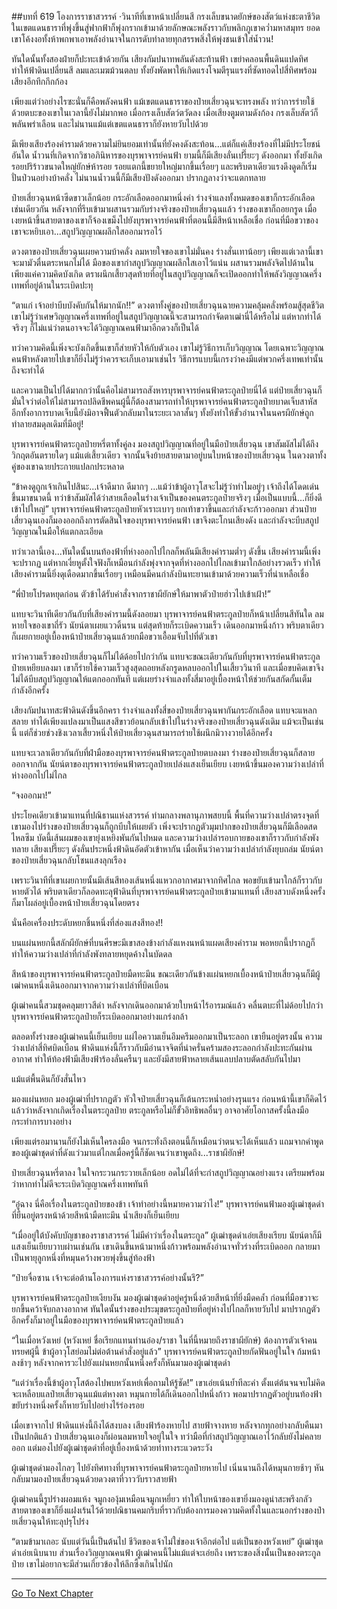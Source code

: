 ##บทที่ 619 โองการราชาสวรรค์
·วินาทีที่เขาหน้าเปลี่ยนสี กรงเล็บขนาดยักษ์ของสัตว์แห่งชะตาชีวิตในเขตแดนธาราที่พุ่งขึ้นสู่ฟากฟ้าก็พุ่งกรากเข้ามาด้วยลักษณะพลังราวกับพลิกภูเขาคว่ำมหาสมุทร ยอดเขาโค้งงอทั้งห้าพกพาเอาพลังอำนาจในการดับทำลายทุกสรรพสิ่งให้พุ่งชนเข้าใส่น้ำวน!

ทันใดนั้นทั้งสองฝ่ายก็ปะทะเข้าด้วยกัน เสียงกัมปนาทพลันดังสะท้านฟ้า เขย่าคลอนพื้นดินแปดทิศ ทำให้ฟ้าดินเปลี่ยนสี ลมและเมฆม้วนตลบ ทั้งยังพัดพาให้เกิดแรงโจมตีรุนแรงที่ซัดทอดไปสี่ทิศพร้อมเสียงอึกทึกกึกก้อง

เพียงแต่ว่าอย่างไรซะนั่นก็คือพลังคนฟ้า แม้เขตแดนธาราของป๋ายเสี่ยวฉุนจะทรงพลัง ทว่าการร่ายใช้ด้วยตบะของเขาในเวลานี้ยังไม่มากพอ เมื่อกรงเล็บสัตว์ตวัดลง เมื่อเสียงตูมตามดังก้อง กรงเล็บสัตว์ก็พลันพร่าเลือน และไม่นานแม้แต่เขตแดนธาราก็ยังหายวับไปด้วย

มีเพียงเสียงร้องคำรามด้วยความไม่ยินยอมเท่านั้นที่ยังคงดังสะท้อน...แต่ก็แค่เสียงร้องที่ไม่มีประโยชน์อันใด น้ำวนที่เกิดจากวิชาอภินิหารของบุรพาจารย์คนฟ้า ยามนี้ก็มีเสียงลั่นเปรี๊ยะๆ ดังออกมา ทั้งยังเกิดรอยปริร้าวขนาดใหญ่ยักษ์ห้ารอย รอยแตกนี้ขยายใหญ่มากขึ้นเรื่อยๆ และพริบตาเดียวแรงดึงดูดก็เริ่มปั่นป่วนอย่างบ้าคลั่ง ไม่นานน้ำวนนี้ก็มีเสียงปังดังออกมา ปรากฏลางว่าจะแตกทลาย

ป๋ายเสี่ยวฉุนหน้าซีดขาวเล็กน้อย กระอักเลือดออกมาหนึ่งคำ ร่างจำแลงทั้งหมดของเขาก็กระอักเลือดเช่นเดียวกัน หลังจากที่รีบเข้ามาผสานรวมกับร่างจริงของป๋ายเสี่ยวฉุนแล้ว ร่างของเขาก็ถอยกรูด เมื่อเงยหน้าขึ้นสายตาของเขาก็จ้องเขม็งไปยังบุรพาจารย์คนฟ้าที่ตอนนี้มีสีหน้าเหลือเชื่อ ก่อนที่มือขวาของเขาจะหยิบเอา...สถูปวิญญาณผลึกใสออกมารอไว้

ดวงตาของป๋ายเสี่ยวฉุนเผยความบ้าคลั่ง ลมหายใจของเขาไม่มั่นคง ร่างสั่นเทาน้อยๆ เพียงแต่เวลานี้เขาจะมามัวตื่นตระหนกไม่ได้ มือของเขากำสถูปวิญญาณผลึกใสเอาไว้แน่น ผสานรวมพลังจิตไปด้านใน เพียงแค่ความคิดบังเกิด ตราผนึกเสี้ยวสุดท้ายที่อยู่ในสถูปวิญญาณก็จะเปิดออกทำให้พลังวิญญาณครึ่งเทพที่อยู่ด้านในระเบิดปะทุ

“ตาแก่ เจ้าอย่าบีบบังคับกันให้มากนัก!!” ดวงตาทั้งคู่ของป๋ายเสี่ยวฉุนฉายความคลุ้มคลั่งพร้อมสู้สุดชีวิต เขาไม่รู้ว่าเศษวิญญาณครึ่งเทพที่อยู่ในสถูปวิญญาณนี้จะสามารถกำจัดตาเฒ่านี่ได้หรือไม่ แต่หากทำได้จริงๆ ก็ไม่แน่ว่าตนอาจจะได้วิญญาณคนฟ้ามาอีกดวงก็เป็นได้

ทว่าความคิดนี้เพิ่งจะบังเกิดขึ้นเขาก็ส่ายหัวให้กับตัวเอง เขาไม่รู้วิธีการเก็บวิญญาณ โดยเฉพาะวิญญาณคนฟ้าหลังตายไปเขาก็ยิ่งไม่รู้ว่าควรจะเก็บเอามาเช่นไร วิธีการแบบนี้เกรงว่าคงมีแต่พวกครึ่งเทพเท่านั้นถึงจะทำได้

และความเป็นไปได้มากกว่านั้นคือไม่สามารถสังหารบุรพาจารย์คนฟ้าตระกูลป๋ายนี่ได้ แต่ป๋ายเสี่ยวฉุนก็มั่นใจว่าต่อให้ไม่สามารถปลิดชีพคนผู้นี้ก็ต้องสามารถทำให้บุรพาจารย์คนฟ้าตระกูลป๋ายบาดเจ็บสาหัส อีกทั้งอาการบาดเจ็บนี้ยังมิอาจฟื้นตัวกลับมาในระยะเวลาสั้นๆ ทั้งยังทำให้ขั้วอำนาจในนครผียักษ์ถูกทำลายสมดุลเดิมที่มีอยู่!

บุรพาจารย์คนฟ้าตระกูลป๋ายหรี่ตาทั้งคู่ลง มองสถูปวิญญาณที่อยู่ในมือป๋ายเสี่ยวฉุน เขาสัมผัสไม่ได้ถึงวิกฤตอันตรายใดๆ แม้แต่เสี้ยวเดียว จากนั้นจึงย้ายสายตามาอยู่บนใบหน้าของป๋ายเสี่ยวฉุน ในดวงตาทั้งคู่ของเขาฉายประกายแปลกประหลาด

“ข้าคงดูถูกเจ้าเกินไปสินะ...เจ้าดีมาก ดีมากๆ ...แม้ว่าข้าผู้อาวุโสจะไม่รู้ว่าทำไมอยู่ๆ เจ้าถึงได้โดดเด่นขึ้นมาขนาดนี้ ทว่าข้าสัมผัสได้ว่าสายเลือดในร่างเจ้าเป็นของคนตระกูลป๋ายจริงๆ เมื่อเป็นแบบนี้...ก็ยิ่งดีเข้าไปใหญ่” บุรพาจารย์คนฟ้าตระกูลป๋ายหัวเราะเบาๆ ยกเท้าขวาขึ้นและกำลังจะก้าวออกมา ส่วนป๋ายเสี่ยวฉุนเองก็มองออกถึงการตัดสินใจของบุรพาจารย์คนฟ้า เขาจึงตะโกนเสียงดัง และกำลังจะบีบสถูปวิญญาณในมือให้แตกละเอียด

ทว่าเวลานี้เอง...ทันใดนั้นบนท้องฟ้าที่ห่างออกไปไกลก็พลันมีเสียงคำรามต่ำๆ ดังขึ้น เสียงคำรามนี้เพิ่งจะปรากฏ แต่หากเงี่ยหูตั้งใจฟังก็เหมือนกำลังพุ่งจากจุดที่ห่างออกไปไกลเข้ามาใกล้อย่างรวดเร็ว ทำให้เสียงคำรามนี้ยิ่งดุเดือดมากขึ้นเรื่อยๆ เหมือนมีคนกำลังบินทะยานเข้ามาด้วยความเร็วที่น่าเหลือเชื่อ

“พี่ป๋ายโปรดหยุดก่อน ตัวข้าได้รับคำสั่งจากราชาผียักษ์ให้มาพาตัวป๋ายฮ่าวไปเข้าเฝ้า!”

แทบจะวินาทีเดียวกันกับที่เสียงคำรามนี้ดังลอยมา บุรพาจารย์คนฟ้าตระกูลป๋ายก็หน้าเปลี่ยนสีทันใด ลมหายใจของเขาถี่รัว นัยน์ตาเผยแววดิ้นรน แต่สุดท้ายก็ระเบิดความเร็ว เดินออกมาหนึ่งก้าว พริบตาเดียวก็เผยกายอยู่เบื้องหน้าป๋ายเสี่ยวฉุนแล้วยกมือขวาเอื้อมจับไปที่ตัวเขา

ทว่าความเร็วของป๋ายเสี่ยวฉุนก็ไม่ได้ด้อยไปกว่ากัน แทบจะขณะเดียวกันกับที่บุรพาจารย์คนฟ้าตระกูลป๋ายเหยียบลงมา เขาก็ร่ายใช้ความเร็วสูงสุดถอยหลังกรูดหลบออกไปในเสี้ยววินาที และเมื่อขบคิดเขาจึงไม่ได้บีบสถูปวิญญาณให้แตกออกทันที แต่เผยร่างจำแลงทั้งสี่มาอยู่เบื้องหน้าให้ช่วยกันสกัดกั้นเต็มกำลังอีกครั้ง

เสียงกัมปนาทสะฟ้าดินดังขึ้นอีกครา ร่างจำแลงทั้งสี่ของป๋ายเสี่ยวฉุนพากันกระอักเลือด แทบจะแหลกสลาย ทำได้เพียงแปลงมาเป็นแสงสีขาวย้อนกลับเข้าไปในร่างจริงของป๋ายเสี่ยวฉุนดังเดิม แม้จะเป็นเช่นนี้ แต่ก็ช่วยช่วงชิงเวลาเสี้ยวหนึ่งให้ป๋ายเสี่ยวฉุนสามารถร่ายใช้ผนึกมิวางวายได้อีกครั้ง

แทบจะเวลาเดียวกันกับที่ฝ่ามือของบุรพาจารย์คนฟ้าตระกูลป๋ายตบลงมา ร่างของป๋ายเสี่ยวฉุนก็สลายออกจากกัน นัยน์ตาของบุรพาจารย์คนฟ้าตระกูลป๋ายเปล่งแสงเย็นเยียบ เงยหน้าขึ้นมองความว่างเปล่าที่ห่างออกไปไม่ไกล

“จงออกมา!”

ประโยคเดียวเข้ามาแทนที่ปณิธานแห่งสวรรค์ ท่ามกลางพลานุภาพสยบนี้ พื้นที่ความว่างเปล่าตรงจุดที่เขามองไปร่างของป๋ายเสี่ยวฉุนก็ถูกบีบให้เผยตัว เพิ่งจะปรากฏตัวมุมปากของป๋ายเสี่ยวฉุนก็มีเลือดสดไหลซึม บัดนี้เส้นผมของเขายุ่งเหยิงพันกันไปหมด และความว่างเปล่ารอบกายของเขาก็ราวกับกำลังพังทลาย เสียงเปรี๊ยะๆ ดังลั่นประหนึ่งฟ้าดินอัดตัวเข้าหากัน เมื่อเห็นว่าความว่างเปล่ากำลังยุบถล่ม นัยน์ตาของป๋ายเสี่ยวฉุนกลับโชนแสงลุกเรือง

เพราะวินาทีที่เขาเผยกายนั้นมีเส้นสีทองเส้นหนึ่งแหวกอากาศมาจากทิศไกล พอขยับเข้ามาใกล้ก็ราวกับหายตัวได้ พริบตาเดียวก็ลอดทะลุฟ้าดินที่บุรพาจารย์คนฟ้าตระกูลป๋ายเข้ามาแทนที่ เสียงสวบดังหนึ่งครั้งก็มาโผล่อยู่เบื้องหน้าป๋ายเสี่ยวฉุนโดยตรง

นั่นคือเครื่องประดับหยกชิ้นหนึ่งที่ส่องแสงสีทอง!!

บนแผ่นหยกนี้สลักผียักษ์ที่บนศีรษะมีเขาสองข้างกำลังแหงนหน้าแผดเสียงคำราม พอหยกนี้ปรากฏก็ทำให้ความว่างเปล่าที่กำลังพังทลายหยุดค้างในบัดดล

สีหน้าของบุรพาจารย์คนฟ้าตระกูลป๋ายมืดทะมึน ขณะเดียวกันข้างแผ่นหยกเบื้องหน้าป๋ายเสี่ยวฉุนก็มีผู้เฒ่าคนหนึ่งเดินออกมาจากความว่างเปล่าที่บิดเบือน

ผู้เฒ่าคนนี้สวมชุดคลุมยาวสีดำ หลังจากเดินออกมาด้วยใบหน้าไร้อารมณ์แล้ว คลื่นตบะที่ไม่ด้อยไปกว่าบุรพาจารย์คนฟ้าตระกูลป๋ายก็ระเบิดออกมาอย่างแกร่งกล้า

ตลอดทั้งร่างของผู้เฒ่าคนนี้เย็นเยียบ แผ่ไอความเย็นอึมครึมออกมาเป็นระลอก เขายืนอยู่ตรงนั้น ความว่างเปล่าสี่ทิศบิดเบือน ฟ้าดินแห่งนี้ก็ราวกับมีอำนาจจิตที่น่าครั่นคร้ามสองระลอกกำลังปะทะกันผ่านอากาศ ทำให้ท้องฟ้ามีเสียงฟ้าร้องลั่นครืนๆ และยังมีสายฟ้าหลายเส้นแลบปลาบตัดสลับกันไปมา

แม้แต่พื้นดินก็ยังสั่นไหว

มองแผ่นหยก มองผู้เฒ่าที่ปรากฏตัว หัวใจป๋ายเสี่ยวฉุนก็เต้นกระหน่ำอย่างรุนแรง ก่อนหน้านี้เขาก็คิดไว้แล้วว่าหลังจากเกิดเรื่องในตระกูลป๋าย ตระกูลหรือไม่ก็ขั้วอิทธิพลอื่นๆ อาจอาศัยโอกาสครั้งนี้ลงมือกระทำการบางอย่าง

เพียงแต่รอมานานก็ยังไม่เห็นใครลงมือ จนกระทั่งถึงตอนนี้ก็เหมือนว่าตนจะได้เห็นแล้ว แถมจากคำพูดของผู้เฒ่าชุดดำที่ดังแว่วมาแต่ไกลเมื่อครู่นี้ก็ชัดเจนว่าเขาพูดถึง...ราชาผียักษ์!

ป๋ายเสี่ยวฉุนหรี่ตาลง ในใจกระวนกระวายเล็กน้อย อดไม่ได้ที่จะกำสถูปวิญญาณอย่างแรง เตรียมพร้อมว่าหากท่าไม่ดีจะระเบิดวิญญาณครึ่งเทพทันที

“อู๋ฉาง นี่คือเรื่องในตระกูลป๋ายของข้า เจ้าทำอย่างนี้หมายความว่าไง!” บุรพาจารย์คนฟ้ามองผู้เฒ่าชุดดำที่ยืนอยู่ตรงหน้าด้วยสีหน้ามืดทะมึน น้ำเสียงก็เย็นเยียบ

“เมื่ออยู่ใต้บังคับบัญชาของราชาสวรรค์ ไม่มีคำว่าเรื่องในตระกูล” ผู้เฒ่าชุดดำเอ่ยเสียงเรียบ นัยน์ตาก็มีแสงเย็นเยียบวาบผ่านเช่นกัน เขาเดินขึ้นหน้ามาหนึ่งก้าวพร้อมพลังอำนาจทั่วร่างที่ระเบิดออก กลายมาเป็นพายุลูกหนึ่งที่หมุนคว้างพวยพุ่งขึ้นสู่ท้องฟ้า

“ป๋ายจื่อซาน เจ้าจะต่อต้านโองการแห่งราชาสวรรค์อย่างนั้นรึ?”

บุรพาจารย์คนฟ้าตระกูลป๋ายเงียบงัน มองผู้เฒ่าชุดดำอยู่ครู่หนึ่งด้วยสีหน้าที่ยิ่งมืดคล้ำ ก่อนที่มือขวาจะยกขึ้นคว้าจับกลางอากาศ ทันใดนั้นร่างของประมุขตระกูลป๋ายที่อยู่ห่างไปไกลก็หายวับไป มาปรากฏตัวอีกครั้งก็มาอยู่ในมือของบุรพาจารย์คนฟ้าตระกูลป๋ายแล้ว

“ในเมื่อหวังเหย่ (หวังเหย่ ชื่อเรียกแทนท่านอ๋อง/ราชา ในที่นี้หมายถึงราชาผียักษ์) ต้องการตัวเจ้าคนทรยศผู้นี้ ข้าผู้อาวุโสย่อมไม่ต่อต้านคำสั่งอยู่แล้ว” บุรพาจารย์คนฟ้าตระกูลป๋ายกัดฟันอยู่ในใจ ก้มหน้าลงช้าๆ หลังจากคารวะไปยังแผ่นหยกนั้นหนึ่งครั้งก็หันมามองผู้เฒ่าชุดดำ

“แต่ว่าเรื่องนี้ข้าผู้อาวุโสต้องไปพบหวังเหย่เพื่อถามให้รู้ชัด!” เขาเอ่ยเน้นย้ำทีละคำ ตั้งแต่ต้นจนจบไม่คิดจะเหลือบแลป๋ายเสี่ยวฉุนแม้แต่หางตา หมุนกายได้ก็เดินออกไปหนึ่งก้าว พอมาปรากฏตัวอยู่บนท้องฟ้า ขยับร่างหนึ่งครั้งก็หายวับไปอย่างไร้ร่องรอย

เมื่อเขาจากไป ฟ้าดินแห่งนี้ถึงได้สงบลง เสียงฟ้าร้องหายไป สายฟ้าจางหาย หลังจากทุกอย่างกลับคืนมาเป็นปกติแล้ว ป๋ายเสี่ยวฉุนเองก็ผ่อนลมหายใจอยู่ในใจ ทว่ามือที่กำสถูปวิญญาณเอาไว้กลับยังไม่คลายออก แต่มองไปยังผู้เฒ่าชุดดำที่อยู่เบื้องหน้าด้วยท่าทางระแวดระวัง

ผู้เฒ่าชุดดำมองไกลๆ ไปยังทิศทางที่บุรพาจารย์คนฟ้าตระกูลป๋ายหายไป เนิ่นนานถึงได้หมุนกายช้าๆ หันกลับมามองป๋ายเสี่ยวฉุนด้วยดวงตาที่วาววับราวสายฟ้า

ผู้เฒ่าคนนี้รูปร่างผอมแห้ง จมูกงองุ้มเหมือนจมูกเหยี่ยว ทำให้ใบหน้าของเขายิ่งมองดูน่าสะพรึงกลัว สายตาของเขาก็ยิ่งแฝงเร้นไว้ด้วยปณิธานคมกริบที่ราวกับต้องการมองความคิดทั้งในและนอกร่างของป๋ายเสี่ยวฉุนให้ทะลุปรุโปร่ง

“ตามข้ามาเถอะ นับแต่วันนี้เป็นต้นไป ชีวิตของเจ้าไม่ใช่ของเจ้าอีกต่อไป แต่เป็นของหวังเหย่” ผู้เฒ่าชุดดำเอ่ยเนิบนาบ ส่วนเรื่องวิญญาณคนฟ้า ผู้เฒ่าคนนี้ไม่แม้แต่จะเอ่ยถึง เพราะของสิ่งนั้นเป็นของตระกูลป๋าย เขาไม่อยากจะมีส่วนเกี่ยวข้องให้ลึกซึ้งเกินไปนัก


------


[Go To Next Chapter]( ./57.md)